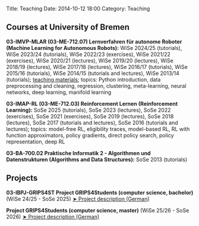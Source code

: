 Title: Teaching
Date: 2014-10-12 18:00
Category: Teaching

Courses at University of Bremen
-------------------------------

**03-IMVP-MLAR (03-ME-712.07) Lernverfahren für autonome Roboter (Machine Learning for Autonomous Robots):** WiSe 2024/25 (tutorials), WiSe 2023/24 (tutorials), WiSe 2022/23 (exercises), WiSe 2021/22 (exercises), WiSe 2020/21 (lectures), WiSe 2019/20 (lectures), WiSe 2018/19 (lectures), WiSe 2017/18 (lectures), WiSe 2016/17 (tutorials), WiSe 2015/16 (tutorials), WiSe 2014/15 (tutorials and lectures), WiSe 2013/14 (tutorials); [teaching materials](https://github.com/AlexanderFabisch/ml_tutorials); topics: Python introduction, data preprocessing and cleaning, regression, clustering, meta-learning, neural networks, deep learning, manifold learning

**03-IMAP-RL (03-ME-712.03) Reinforcement Lernen (Reinforcement Learning):** SoSe 2025 (tutorials), SoSe 2023 (lectures), SoSe 2022 (exercises), SoSe 2021 (exercises), SoSe 2019 (lectures), SoSe 2018 (lectures), SoSe 2017 (tutorials and lectures), SoSe 2016 (tutorials and lectures); topics: model-free RL, eligibility traces, model-based RL, RL with function approximators, policy gradients, direct policy search, policy representation, deep RL

**03-BA-700.02 Praktische Informatik 2 - Algorithmen und Datenstrukturen (Algorithms and Data Structures):** SoSe 2013 (tutorials)

Projects
--------

**03-IBPJ-GRIPS4ST Project GRIPS4Students (computer science, bachelor)** (WiSe 24/25 - SoSe 2025)
[➤ Project description (German)](https://robotik.dfki-bremen.de/en/teaching/student-projects/details/grips4students)

**Project GRIPS4Students (computer science, master)** (WiSe 25/26 - SoSe 2026)
[➤ Project description (German)](https://robotik.dfki-bremen.de/en/teaching/student-projects/details/grips4students)
